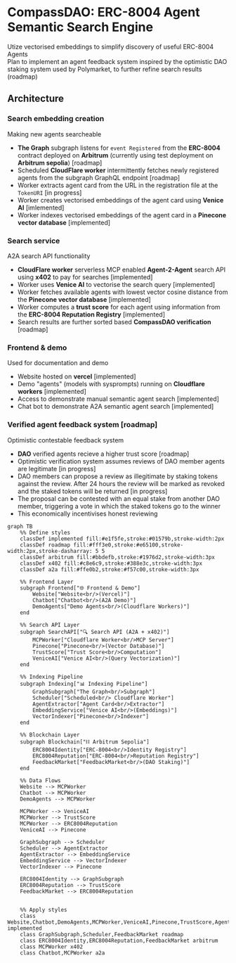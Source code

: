# CompassDAO: ERC-8004 Agent Semantic Search Engine
Utize vectorised embeddings to simplify discovery of useful ERC-8004 Agents <br>
Plan to implement an agent feedback system inspired by the optimistic DAO staking system used by Polymarket, to further refine search results (roadmap)

## Architecture
### Search embedding creation
Making new agents searcheable
- **The Graph** subgraph listens for ```event Registered``` from the **ERC-8004** contract deployed on **Arbitrum** (currently using test deployment on **Arbitrum sepolia**) [roadmap]
- Scheduled **CloudFlare worker** intermittently fetches newly registered agents from the subgraph GraphQL endpoint [roadmap]
- Worker extracts agent card from the URL in the registration file at the ```TokenURI``` [in progress]
- Worker creates vectorised embeddings of the agent card using **Venice AI** [imlemented]
- Worker indexes vectorised embeddings of the agent card in a **Pinecone vector database** [implemented]

### Search service
A2A search API functionality 
- **CloudFlare worker** serverless MCP enabled **Agent-2-Agent** search API using **x402** to pay for searches [implemented]
- Worker uses **Venice AI** to vectorise the search query [implemented]
- Worker fetches available agents with lowest vector cosine distance from the **Pinecone vector database** [implemented]
- Worker computes a **trust score** for each agent using information from the **ERC-8004 Reputation Registry** [implemented]
- Search results are further sorted based **CompassDAO verification** [roadmap]

### Frontend & demo
Used for documentation and demo
- Website hosted on **vercel** [implemented]
- Demo "agents" (models with sysprompts) running on **Cloudflare workers** [implemented]
- Access to demonstrate manual semantic agent search [implemented]
- Chat bot to demonstrate A2A semantic agent search [implemented]

### Verified agent feedback system [roadmap]
Optimistic contestable feedback system
- **DAO** verified agents recieve a higher trust score [roadmap]
- Optimistic verification system assumes reviews of DAO member agents are legitimate [in progress]
- DAO members can propose a review as illegitimate by staking tokens against the review. After 24 hours the review will be marked as revoked and the staked tokens will be returned [in progress]
- The proposal can be contested with an equal stake from another DAO member, triggering a vote in which the staked tokens go to the winner
- This economically incentivises honest reviewing

``` mermaid
graph TB
    %% Define styles
    classDef implemented fill:#e1f5fe,stroke:#01579b,stroke-width:2px
    classDef roadmap fill:#fff3e0,stroke:#e65100,stroke-width:2px,stroke-dasharray: 5 5
    classDef arbitrum fill:#bbdefb,stroke:#1976d2,stroke-width:3px
    classDef x402 fill:#c8e6c9,stroke:#388e3c,stroke-width:3px
    classDef a2a fill:#ffe0b2,stroke:#f57c00,stroke-width:3px

    %% Frontend Layer
    subgraph Frontend["🌐 Frontend & Demo"]
        Website["Website<br/>(Vercel)"]
        Chatbot["Chatbot<br/>(A2A Demo)"]
        DemoAgents["Demo Agents<br/>(Cloudflare Workers)"]
    end

    %% Search API Layer
    subgraph SearchAPI["🔍 Search API (A2A + x402)"]
        MCPWorker["Cloudflare Worker<br/>MCP Server"]
        Pinecone["Pinecone<br/>(Vector Database)"]
        TrustScore["Trust Score<br/>Computation"]
        VeniceAI["Venice AI<br/>(Query Vectorization)"]
    end

    %% Indexing Pipeline
    subgraph Indexing["📊 Indexing Pipeline"]
        GraphSubgraph["The Graph<br/>Subgraph"]
        Scheduler["Scheduled<br/> Cloudflare Worker"]
        AgentExtractor["Agent Card<br/>Extractor"]
        EmbeddingService["Venice AI<br/>(Embeddings)"]
        VectorIndexer["Pinecone<br/>Indexer"]
    end

    %% Blockchain Layer
    subgraph Blockchain["⛓️ Arbitrum Sepolia"]
        ERC8004Identity["ERC-8004<br/>Identity Registry"]
        ERC8004Reputation["ERC-8004<br/>Reputation Registry"]
        FeedbackMarket["FeedbackMarket<br/>(DAO Staking)"]
    end

    %% Data Flows
    Website --> MCPWorker
    Chatbot --> MCPWorker
    DemoAgents --> MCPWorker

    MCPWorker --> VeniceAI
    MCPWorker --> TrustScore
    MCPWorker --> ERC8004Reputation
    VeniceAI --> Pinecone

    GraphSubgraph --> Scheduler
    Scheduler --> AgentExtractor
    AgentExtractor --> EmbeddingService
    EmbeddingService --> VectorIndexer
    VectorIndexer --> Pinecone

    ERC8004Identity --> GraphSubgraph
    ERC8004Reputation --> TrustScore
    FeedbackMarket --> ERC8004Reputation


    %% Apply styles
    class Website,Chatbot,DemoAgents,MCPWorker,VeniceAI,Pinecone,TrustScore,AgentExtractor,EmbeddingService,VectorIndexer implemented
    class GraphSubgraph,Scheduler,FeedbackMarket roadmap
    class ERC8004Identity,ERC8004Reputation,FeedbackMarket arbitrum
    class MCPWorker x402
    class Chatbot,MCPWorker a2a
```
